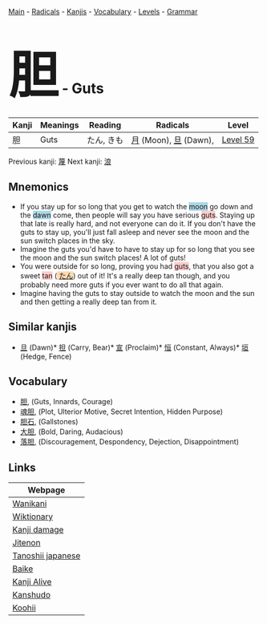 <style> bigfont {font-size: 100px}</style>
[Main](../README.md) -
[Radicals](../radicals.md) -
[Kanjis](../kanjis.md) -
[Vocabulary](../vocabulary.md) -
[Levels](../levels.md) -
[Grammar](../grammar.md)
# <bigfont> 胆</bigfont> - Guts 

| Kanji | Meanings | Reading | Radicals | Level |
| --- | --- | --- | --- | --- |
| 胆 | Guts | たん, きも | [月](../radicals/月.md) (Moon), [旦](../radicals/旦.md) (Dawn),  | [Level 59](../levels/wk_level59.md) |

Previous kanji: [蔑](蔑.md) Next kanji: [浪](浪.md) 

## Mnemonics
 * If you stay up for so long that you get to watch the <span style="background-color:#ADD8E6"> moon</span> go down and the <span style="background-color:#ADD8E6"> dawn</span> come, then people will say you have serious <span style="background-color:#ffcccb"> guts</span>. Staying up that late is really hard, and not everyone can do it. If you don't have the guts to stay up, you'll just fall asleep and never see the moon and the sun switch places in the sky.
* Imagine the guts you'd have to have to stay up for so long that you see the moon and the sun switch places! A lot of guts!
* You were outside for so long, proving you had <span style="background-color:#ffcccb"> guts</span>, that you also got a sweet <span style="background-color:#ffcccb"> tan</span> (<span style="background-color:#fed8b1"> [たん](https://jisho.org/search/たん)</span>) out of it! It's a really deep tan though, and you probably need more guts if you ever want to do all that again.
* Imagine having the guts to stay outside to watch the moon and the sun and then getting a really deep tan from it.


## Similar kanjis
 * [旦](旦.md) (Dawn)* [担](担.md) (Carry, Bear)* [宣](宣.md) (Proclaim)* [恒](恒.md) (Constant, Always)* [垣](垣.md) (Hedge, Fence)


## Vocabulary
 * [胆](../vocabulary/胆.md), (Guts, Innards, Courage)
* [魂胆](../vocabulary/胆.md), (Plot, Ulterior Motive, Secret Intention, Hidden Purpose)
* [胆石](../vocabulary/胆.md), (Gallstones)
* [大胆](../vocabulary/胆.md), (Bold, Daring, Audacious)
* [落胆](../vocabulary/胆.md), (Discouragement, Despondency, Dejection, Disappointment)



## Links 

| Webpage |
| --- |
| [Wanikani          ](https://www.wanikani.com/kanji/胆) |
| [Wiktionary        ](https://en.wiktionary.org/wiki/胆) |
| [Kanji damage      ](http://www.kanjidamage.com/kanji/search?utf8=✓&q=胆) |
| [Jitenon           ](https://jitenon.com/kanji/胆) |
| [Tanoshii japanese ](https://www.tanoshiijapanese.com/dictionary/kanji.cfm?k=胆) |
| [Baike             ](https://baike.baidu.com/item/胆) |
| [Kanji Alive       ](https://app.kanjialive.com/胆) |
| [Kanshudo          ](https://www.kanshudo.com/searchmn?q=胆) |
| [Koohii            ](https://kanji.koohii.com/study/kanji/胆) |
